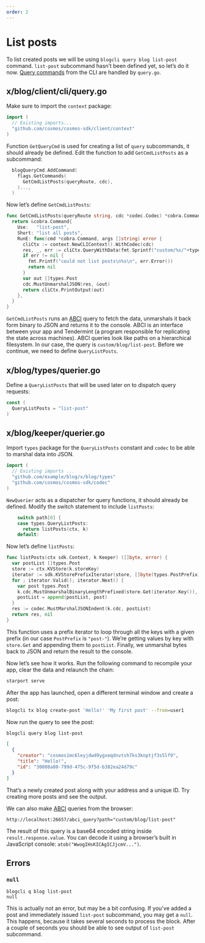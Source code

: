 ```yaml
---
order: 2
---
```


# List posts

To list created posts we will be using `blogcli query blog list-post` command. `list-post` subcommand hasn’t been defined yet, so let’s do it now. [Query commands](https://docs.cosmos.network/master/building-modules/querier.html) from the CLI are handled by `query.go`.

## x/blog/client/cli/query.go

Make sure to import the `context` package:

```go
import (
  // Existing imports...
  "github.com/cosmos/cosmos-sdk/client/context"
)
```

Function `GetQueryCmd` is used for creating a list of `query` subcommands, it should already be defined. Edit the function to add `GetCmdListPosts` as a subcommand:

```go
  blogQueryCmd.AddCommand(
    flags.GetCommands(
      GetCmdListPosts(queryRoute, cdc),
    )...,
  )
```

Now let’s define `GetCmdListPosts`:

```go
func GetCmdListPosts(queryRoute string, cdc *codec.Codec) *cobra.Command {
  return &cobra.Command{
    Use:   "list-post",
    Short: "list all posts",
    RunE: func(cmd *cobra.Command, args []string) error {
      cliCtx := context.NewCLIContext().WithCodec(cdc)
      res, _, err := cliCtx.QueryWithData(fmt.Sprintf("custom/%s/"+types.QueryListPosts, queryRoute), nil)
      if err != nil {
        fmt.Printf("could not list posts\n%s\n", err.Error())
        return nil
      }
      var out []types.Post
      cdc.MustUnmarshalJSON(res, &out)
      return cliCtx.PrintOutput(out)
    },
  }
}
```

`GetCmdListPosts` runs an [ABCI](https://docs.tendermint.com/master/spec/abci/) query to fetch the data, unmarshals it back form binary to JSON and returns it to the console. ABCI is an interface between your app and Tendermint (a program responsible for replicating the state across machines). ABCI queries look like paths on a hierarchical filesystem. In our case, the query is `custom/blog/list-post`. Before we continue, we need to define `QueryListPosts`.

## x/blog/types/querier.go

Define a `QueryListPosts` that will be used later on to dispatch query requests:

```go
const (
  QueryListPosts = "list-post"
)
```

## x/blog/keeper/querier.go

Import `types` package for the `QueryListPosts` constant and `codec` to be able to marshal data into JSON.

```go
import (
  // Existing imports ...
  "github.com/example/blog/x/blog/types"
  "github.com/cosmos/cosmos-sdk/codec"
)
```

`NewQuerier` acts as a dispatcher for query functions, it should already be defined. Modify the switch statement to include `listPosts`:

```go
    switch path[0] {
    case types.QueryListPosts:
      return listPosts(ctx, k)
    default:
```

Now let’s define `listPosts`:

```go
func listPosts(ctx sdk.Context, k Keeper) ([]byte, error) {
  var postList []types.Post
  store := ctx.KVStore(k.storeKey)
  iterator := sdk.KVStorePrefixIterator(store, []byte(types.PostPrefix))
  for ; iterator.Valid(); iterator.Next() {
    var post types.Post
    k.cdc.MustUnmarshalBinaryLengthPrefixed(store.Get(iterator.Key()), &post)
    postList = append(postList, post)
  }
  res := codec.MustMarshalJSONIndent(k.cdc, postList)
  return res, nil
}
```

This function uses a prefix iterator to loop through all the keys with a given prefix (in our case `PostPrefix` is `"post-"`). We’re getting values by key with `store.Get` and appending them to `postList`. Finally, we unmarshal bytes back to JSON and return the result to the console.

Now let’s see how it works. Run the following command to recompile your app, clear the data and relaunch the chain:

```sh
starport serve
```

After the app has launched, open a different terminal window and create a post:

```sh
blogcli tx blog create-post 'Hello!' 'My first post' --from=user1
```

Now run the query to see the post:

```sh
blogcli query blog list-post
```

```json
[
  {
    "creator": "cosmos1mc6leyjdwd9ygxeqdnvtsh7ks3knptjf3s5lf9",
    "title": "Hello!",
    "id": "30808a80-799d-475c-9f5d-b382ea24d79c"
  }
]
```

That’s a newly created post along with your address and a unique ID. Try creating more posts and see the output.

We can also make [ABCI](https://docs.tendermint.com/master/spec/abci/) queries from the browser:

```
http://localhost:26657/abci_query?path="custom/blog/list-post"
```

The result of this query is a base64 encoded string inside `result.response.value`. You can decode it using a browser’s built in JavaScript console: `atob("WwogIHsKICAgICJjcmV...")`.

## Errors

### `null`

```
blogcli q blog list-post
null
```

This is actually not an error, but may be a bit confusing. If you've added a post and immediately issued `list-post` subcommand, you may get a `null`. This happens, because it takes several seconds to process the block. After a couple of seconds you should be able to see output of `list-post` subcommand.

